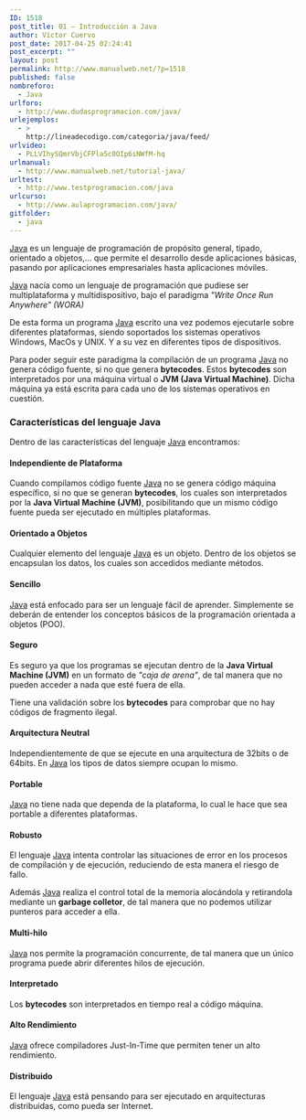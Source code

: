 ```yaml
---
ID: 1518
post_title: 01 – Introducción a Java
author: Víctor Cuervo
post_date: 2017-04-25 02:24:41
post_excerpt: ""
layout: post
permalink: http://www.manualweb.net/?p=1518
published: false
nombreforo:
  - Java
urlforo:
  - http://www.dudasprogramacion.com/java/
urlejemplos:
  - >
    http://lineadecodigo.com/categoria/java/feed/
urlvideo:
  - PLLVIhySQmrVbjCFPla5c0OIp6iNWfM-hq
urlmanual:
  - http://www.manualweb.net/tutorial-java/
urltest:
  - http://www.testprogramacion.com/java
urlcurso:
  - http://www.aulaprogramacion.com/java/
gitfolder:
  - java
---
```

[Java][1] es un lenguaje de programación de propósito general, tipado, orientado a objetos,... que permite el desarrollo desde aplicaciones básicas, pasando por aplicaciones empresariales hasta aplicaciones móviles.

[Java][1] nacía como un lenguaje de programación que pudiese ser multiplataforma y multidispositivo, bajo el paradigma *"Write Once Run Anywhere" (WORA)*

De esta forma un programa [Java][1] escrito una vez podemos ejecutarle sobre diferentes plataformas, siendo soportados los sistemas operativos Windows, MacOs y UNIX. Y a su vez en diferentes tipos de dispositivos.

Para poder seguir este paradigma la compilación de un programa [Java][1] no genera código fuente, si no que genera **bytecodes**. Estos **bytecodes** son interpretados por una máquina virtual o **JVM (Java Virtual Machine)**. Dicha máquina ya está escrita para cada uno de los sistemas operativos en cuestión.

### Características del lenguaje Java

Dentro de las características del lenguaje [Java][1] encontramos:

#### Independiente de Plataforma

Cuando compilamos código fuente [Java][1] no se genera código máquina específico, si no que se generan **bytecodes**, los cuales son interpretados por la **Java Virtual Machine (JVM)**, posibilitando que un mismo código fuente pueda ser ejecutado en múltiples plataformas.

#### Orientado a Objetos

Cualquier elemento del lenguaje [Java][1] es un objeto. Dentro de los objetos se encapsulan los datos, los cuales son accedidos mediante métodos.

#### Sencillo

[Java][1] está enfocado para ser un lenguaje fácil de aprender. Simplemente se deberán de entender los conceptos básicos de la programación orientada a objetos (POO).

#### Seguro

Es seguro ya que los programas se ejecutan dentro de la **Java Virtual Machine (JVM)** en un formato de *"caja de arena"*, de tal manera que no pueden acceder a nada que esté fuera de ella.

Tiene una validación sobre los **bytecodes** para comprobar que no hay códigos de fragmento ilegal.

#### Arquitectura Neutral

Independientemente de que se ejecute en una arquitectura de 32bits o de 64bits. En [Java][1] los tipos de datos siempre ocupan lo mismo.

#### Portable

[Java][1] no tiene nada que dependa de la plataforma, lo cual le hace que sea portable a diferentes plataformas.

#### Robusto

El lenguaje [Java][1] intenta controlar las situaciones de error en los procesos de compilación y de ejecución, reduciendo de esta manera el riesgo de fallo.

Además [Java][1] realiza el control total de la memoria alocándola y retirandola mediante un **garbage colletor**, de tal manera que no podemos utilizar punteros para acceder a ella.

#### Multi-hilo

[Java][1] nos permite la programación concurrente, de tal manera que un único programa puede abrir diferentes hilos de ejecución.

#### Interpretado

Los **bytecodes** son interpretados en tiempo real a código máquina.

#### Alto Rendimiento

[Java][1] ofrece compiladores Just-In-Time que permiten tener un alto rendimiento.

#### Distribuido

El lenguaje [Java][1] está pensando para ser ejecutado en arquitecturas distribuidas, como pueda ser Internet.

 [1]: http://www.manualweb.net/tutorial-java/ "Manual Java"